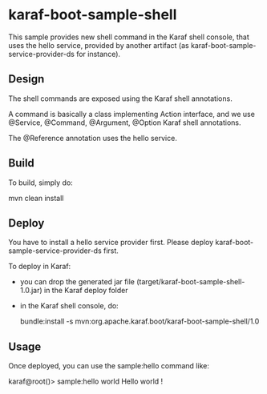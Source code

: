 <!--
    Licensed to the Apache Software Foundation (ASF) under one
    or more contributor license agreements.  See the NOTICE file
    distributed with this work for additional information
    regarding copyright ownership.  The ASF licenses this file
    to you under the Apache License, Version 2.0 (the
    "License"); you may not use this file except in compliance
    with the License.  You may obtain a copy of the License at

      http://www.apache.org/licenses/LICENSE-2.0

    Unless required by applicable law or agreed to in writing,
    software distributed under the License is distributed on an
    "AS IS" BASIS, WITHOUT WARRANTIES OR CONDITIONS OF ANY
    KIND, either express or implied.  See the License for the
    specific language governing permissions and limitations
    under the License.
-->

# karaf-boot-sample-shell

This sample provides new shell command in the Karaf shell console, that uses the hello service, provided by another
artifact (as karaf-boot-sample-service-provider-ds for instance).

## Design

The shell commands are exposed using the Karaf shell annotations.

A command is basically a class implementing Action interface, and we use @Service, @Command, @Argument, @Option Karaf
shell annotations.

The @Reference annotation uses the hello service.

## Build

To build, simply do:

  mvn clean install

## Deploy

You have to install a hello service provider first. Please deploy karaf-boot-sample-service-provider-ds first.

To deploy in Karaf:

* you can drop the generated jar file (target/karaf-boot-sample-shell-1.0.jar) in the
Karaf deploy folder
* in the Karaf shell console, do:

  bundle:install -s mvn:org.apache.karaf.boot/karaf-boot-sample-shell/1.0

## Usage

Once deployed, you can use the sample:hello command like:

karaf@root()> sample:hello world
Hello world !

